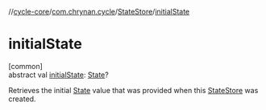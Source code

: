 //[cycle-core](../../../index.md)/[com.chrynan.cycle](../index.md)/[StateStore](index.md)/[initialState](initial-state.md)

# initialState

[common]\
abstract val [initialState](initial-state.md): [State](index.md)?

Retrieves the initial [State](index.md) value that was provided when this [StateStore](index.md) was created.
